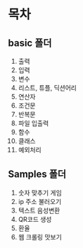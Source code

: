 # 목차

## basic 폴더
<ol>
    <li>출력</li>
    <li>입력</li>
    <li>변수</li>
    <li>리스트, 튜플, 딕션어리</li></li>
    <li>연산자</li>
    <li>조건문</li>
    <li>반복문</li>
    <li>파일 입출력</li>
    <li>함수</li>
    <li>클래스</li>
    <li>예외처리</li>
</ol>

## Samples 폴더
<ol>
    <li>숫자 맞추기 게임</li>
    <li>ip 주소 불러오기</li>
    <li>텍스트 음성변환</li>
    <li>QR코드 생성</li>
    <li>환율</li>
    <li>웹 크롤링 맛보기</li>
</ol>
